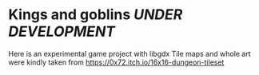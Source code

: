 # Kings and goblins *UNDER DEVELOPMENT*

Here is an experimental game project with libgdx
Tile maps and whole art were kindly taken from https://0x72.itch.io/16x16-dungeon-tileset 
